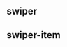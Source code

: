 ## swiper

<!-- UTSCOMJSON.swiper.description -->

<!-- UTSCOMJSON.swiper.attrubute -->

<!-- UTSCOMJSON.swiper.compatibility -->

<!-- UTSCOMJSON.swiper.reference -->


## swiper-item

<!-- UTSCOMJSON.swiper-item.description -->

<!-- UTSCOMJSON.swiper-item.attrubute -->

<!-- UTSCOMJSON.swiper-item.compatibility -->

<!-- UTSCOMJSON.swiper-item.reference -->

